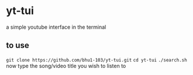 # yt-tui
a simple youtube interface in the terminal

## to use
`git clone https://github.com/bhu1-103/yt-tui.git`
`cd yt-tui`
`./search.sh`
now type the song/video title you wish to listen to
